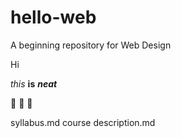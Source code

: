 # hello-web
A beginning repository for Web Design

Hi

*this* **is** __*neat*__

:100: :100: :100:

syllabus.md
course description.md

